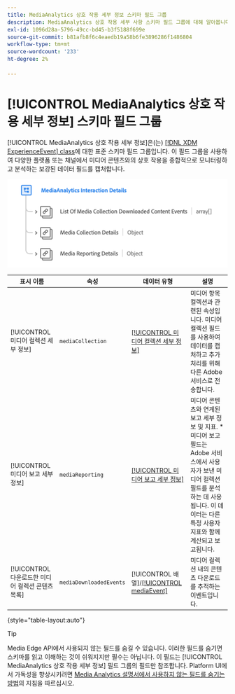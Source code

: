 ```yaml
---
title: MediaAnalytics 상호 작용 세부 정보 스키마 필드 그룹
description: MediaAnalytics 상호 작용 세부 사항 스키마 필드 그룹에 대해 알아봅니다.
exl-id: 1096d28a-5796-49cc-bd45-b3f5188f699e
source-git-commit: b81afb8f6c4eaedb19a58b6fe3896286f1486804
workflow-type: tm+mt
source-wordcount: '233'
ht-degree: 2%

---
```


# [!UICONTROL MediaAnalytics 상호 작용 세부 정보] 스키마 필드 그룹

[!UICONTROL MediaAnalytics 상호 작용 세부 정보]은(는) [[!DNL XDM ExperienceEvent] class](../../classes/experienceevent.md)에 대한 표준 스키마 필드 그룹입니다. 이 필드 그룹을 사용하여 다양한 플랫폼 또는 채널에서 미디어 콘텐츠와의 상호 작용을 종합적으로 모니터링하고 분석하는 보강된 데이터 필드를 캡처합니다.

![[!UICONTROL MediaAnalytics 상호 작용 세부 정보] 스키마 필드 그룹의 스키마 다이어그램입니다.](../../images/field-groups/mediaanalytics-interaction.png)

| 표시 이름 | 속성 | 데이터 유형 | 설명 |
|---| --- | --- | --- |
| [!UICONTROL 미디어 컬렉션 세부 정보] | `mediaCollection` | [[!UICONTROL 미디어 컬렉션 세부 정보]](../../data-types/media-collection-details.md) | 미디어 항목 컬렉션과 관련된 속성입니다. 미디어 컬렉션 필드를 사용하여 데이터를 캡처하고 추가 처리를 위해 다른 Adobe 서비스로 전송합니다. |
| [!UICONTROL 미디어 보고 세부 정보] | `mediaReporting` | [[!UICONTROL 미디어 보고 세부 정보]](../../data-types/media-reporting-details.md) | 미디어 콘텐츠와 연계된 보고 세부 정보 및 지표. * 미디어 보고 필드는 Adobe 서비스에서 사용자가 보낸 미디어 컬렉션 필드를 분석하는 데 사용됩니다. 이 데이터는 다른 특정 사용자 지표와 함께 계산되고 보고됩니다. |
| [!UICONTROL 다운로드한 미디어 컬렉션 콘텐츠 목록] | `mediaDownloadedEvents` | [!UICONTROL 배열]/[[!UICONTROL mediaEvent]](../../data-types/media-event-information.md) | 미디어 컬렉션 내의 콘텐츠 다운로드를 추적하는 이벤트입니다. |

{style="table-layout:auto"}

>[!TIP]
>
>Media Edge API에서 사용되지 않는 필드를 숨길 수 있습니다. 이러한 필드를 숨기면 스키마를 읽고 이해하는 것이 쉬워지지만 필수는 아닙니다. 이 필드는 [!UICONTROL MediaAnalytics 상호 작용 세부 정보] 필드 그룹의 필드만 참조합니다. Platform UI에서 가독성을 향상시키려면 [Media Analytics 설명서에서 사용하지 않는 필드를 숨기는 방법](https://experienceleague.adobe.com/docs/media-analytics/using/implementation/edge-recommended/media-edge-sdk/implementation-edge.html#set-up-the-schema-in-adobe-experience-platform)의 지침을 따르십시오.

<!-- 
>[!NOTE]
>
>Schemas contain fields that are not used in every context or situation. They provide a potential blueprint to map an object. Schemas displayed for the Media Edge API Collection or Reporting data types only portray the relevant fields. You can manually select and deselect the fields that you want to use if you intend to use a schema for the Media Edge API interaction. You can find instructions on [hiding unnecessary fields](https://experienceleague.adobe.com/docs/media-analytics/using/implementation/edge-recommended/media-edge-sdk/implementation-edge.html#set-up-the-schema-in-adobe-experience-platform) in the guide to install Media Analytics with Experience Platform Edge.
 -->
